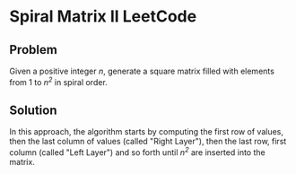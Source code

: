 # Spiral Matrix II LeetCode # 

## Problem ## 

Given a positive integer *n*, generate a square matrix filled with elements from 1 to *n<sup>2</sup>* in spiral order.

## Solution ## 

In this approach, the algorithm starts by computing the first row of values, then the last column of values (called "Right Layer"), then the last row, first column (called "Left Layer") and so forth until *n<sup>2</sup>* are inserted into the matrix. 

